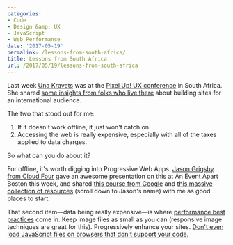 ```yaml
---
categories:
- Code
- Design &amp; UX
- JavaScript
- Web Performance
date: '2017-05-19'
permalink: /lessons-from-south-africa/
title: Lessons from South Africa
url: /2017/05/19/lessons-from-south-africa
---
```


Last week <a href="https://una.im/">Una Kravets</a> was at the <a href="https://pixelup.co.za/">Pixel Up! UX conference</a> in South Africa. She shared <a href="https://twitter.com/una/status/861512242101186561">some insights from folks who live there</a> about building sites for an international audience.

The two that stood out for me:

<ol>
<li>If it doesn't work offline, it just won't catch on.</li>
<li>Accessing the web is really expensive, especially with all of the taxes applied to data charges.</li>
</ol>

So what can you do about it?

For offline, it's worth digging into Progressive Web Apps. <a href="https://cloudfour.com">Jason Grigsby from Cloud Four</a> gave an awesome presentation on this at An Event Apart Boston this week, and shared <a href="https://developers.google.com/web/ilt/pwa/">this course from Google</a> and <a href="https://aneventapart.com/news/post/resources-from-boston-2017">this massive collection of resources</a> (scroll down to Jason's name) with me as good places to start.

That second item&mdash;data being really expensive&mdash;is where <a href="https://gomakethings.com/vanilla-javascript-and-performance/">performance best practices</a> come in. Keep image files as small as you can (responsive image techniques are great for this). Progressively enhance your sites. <a href="https://gomakethings.com/how-to-only-load-your-javascript-file-if-the-browser-supports-your-code/">Don't even load JavaScript files on browsers that don't support your code.</a>